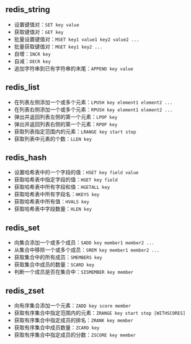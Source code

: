 ## redis_string

- 设置键值对：`SET key value`
- 获取键值对：`GET key`
- 批量设置键值对：`MSET key1 value1 key2 value2 ...`
- 批量获取键值对：`MGET key1 key2 ...`
- 自增：`INCR key`
- 自减：`DECR key`
- 追加字符串到已有字符串的末尾：`APPEND key value`

## redis_list

- 在列表左侧添加一个或多个元素：`LPUSH key element1 element2 ...`
- 在列表右侧添加一个或多个元素：`RPUSH key element1 element2 ...`
- 弹出并返回列表左侧的第一个元素：`LPOP key`
- 弹出并返回列表右侧的第一个元素：`RPOP key`
- 获取列表指定范围内的元素：`LRANGE key start stop`
- 获取列表中元素的个数：`LLEN key`

## redis_hash

- 设置哈希表中的一个字段的值：`HSET key field value`
- 获取哈希表中指定字段的值：`HGET key field`
- 获取哈希表中所有字段和值：`HGETALL key`
- 获取哈希表中所有字段名：`HKEYS key`
- 获取哈希表中所有值：`HVALS key`
- 获取哈希表中字段数量：`HLEN key`

## redis_set

- 向集合添加一个或多个成员：`SADD key member1 member2 ...`
- 从集合中移除一个或多个成员：`SREM key member1 member2 ...`
- 获取集合中的所有成员：`SMEMBERS key`
- 获取集合中成员的数量：`SCARD key`
- 判断一个成员是否在集合中：`SISMEMBER key member`

## redis_zset

- 向有序集合添加一个元素：`ZADD key score member`
- 获取有序集合中指定范围内的元素：`ZRANGE key start stop [WITHSCORES]`
- 获取有序集合中指定成员的排名：`ZRANK key member`
- 获取有序集合中成员数量：`ZCARD key`
- 获取有序集合中指定成员的分数：`ZSCORE key member`